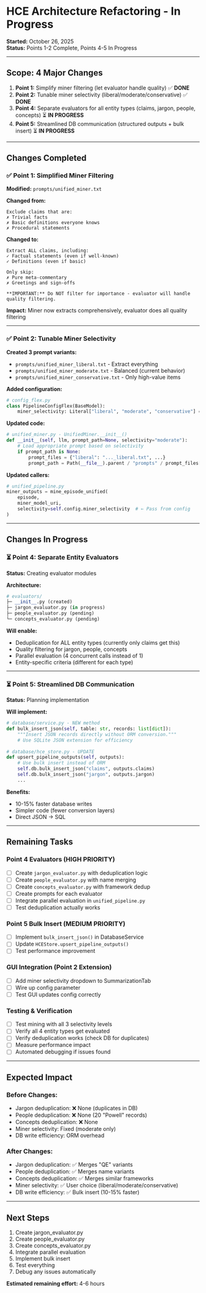 # HCE Architecture Refactoring - In Progress

**Started:** October 26, 2025  
**Status:** Points 1-2 Complete, Points 4-5 In Progress

---

## Scope: 4 Major Changes

1. **Point 1:** Simplify miner filtering (let evaluator handle quality) ✅ **DONE**
2. **Point 2:** Tunable miner selectivity (liberal/moderate/conservative) ✅ **DONE**
3. **Point 4:** Separate evaluators for all entity types (claims, jargon, people, concepts) ⏳ **IN PROGRESS**
4. **Point 5:** Streamlined DB communication (structured outputs + bulk insert) ⏳ **IN PROGRESS**

---

## Changes Completed

### ✅ Point 1: Simplified Miner Filtering

**Modified:** `prompts/unified_miner.txt`

**Changed from:**
```
Exclude claims that are:
✗ Trivial facts
✗ Basic definitions everyone knows
✗ Procedural statements
```

**Changed to:**
```
Extract ALL claims, including:
✓ Factual statements (even if well-known)
✓ Definitions (even if basic)

Only skip:
✗ Pure meta-commentary
✗ Greetings and sign-offs

**IMPORTANT:** Do NOT filter for importance - evaluator will handle quality filtering.
```

**Impact:** Miner now extracts comprehensively, evaluator does all quality filtering

---

### ✅ Point 2: Tunable Miner Selectivity

**Created 3 prompt variants:**
- `prompts/unified_miner_liberal.txt` - Extract everything
- `prompts/unified_miner_moderate.txt` - Balanced (current behavior)
- `prompts/unified_miner_conservative.txt` - Only high-value items

**Added configuration:**
```python
# config_flex.py
class PipelineConfigFlex(BaseModel):
    miner_selectivity: Literal["liberal", "moderate", "conservative"] = "moderate"
```

**Updated code:**
```python
# unified_miner.py - UnifiedMiner.__init__()
def __init__(self, llm, prompt_path=None, selectivity="moderate"):
    # Load appropriate prompt based on selectivity
    if prompt_path is None:
        prompt_files = {"liberal": "..._liberal.txt", ...}
        prompt_path = Path(__file__).parent / "prompts" / prompt_files[selectivity]
```

**Updated callers:**
```python
# unified_pipeline.py
miner_outputs = mine_episode_unified(
    episode, 
    miner_model_uri,
    selectivity=self.config.miner_selectivity  # ← Pass from config
)
```

---

## Changes In Progress

### ⏳ Point 4: Separate Entity Evaluators

**Status:** Creating evaluator modules

**Architecture:**
```python
# evaluators/
├─ __init__.py (created)
├─ jargon_evaluator.py (in progress)
├─ people_evaluator.py (pending)
└─ concepts_evaluator.py (pending)
```

**Will enable:**
- Deduplication for ALL entity types (currently only claims get this)
- Quality filtering for jargon, people, concepts
- Parallel evaluation (4 concurrent calls instead of 1)
- Entity-specific criteria (different for each type)

---

### ⏳ Point 5: Streamlined DB Communication

**Status:** Planning implementation

**Will implement:**
```python
# database/service.py - NEW method
def bulk_insert_json(self, table: str, records: list[dict]):
    """Insert JSON records directly without ORM conversion."""
    # Use SQLite JSON extension for efficiency
    
# database/hce_store.py - UPDATE  
def upsert_pipeline_outputs(self, outputs):
    # Use bulk insert instead of ORM
    self.db.bulk_insert_json("claims", outputs.claims)
    self.db.bulk_insert_json("jargon", outputs.jargon)
    ...
```

**Benefits:**
- 10-15% faster database writes
- Simpler code (fewer conversion layers)
- Direct JSON → SQL

---

## Remaining Tasks

### Point 4 Evaluators (HIGH PRIORITY)

- [ ] Create `jargon_evaluator.py` with deduplication logic
- [ ] Create `people_evaluator.py` with name merging  
- [ ] Create `concepts_evaluator.py` with framework dedup
- [ ] Create prompts for each evaluator
- [ ] Integrate parallel evaluation in `unified_pipeline.py`
- [ ] Test deduplication actually works

### Point 5 Bulk Insert (MEDIUM PRIORITY)

- [ ] Implement `bulk_insert_json()` in DatabaseService
- [ ] Update `HCEStore.upsert_pipeline_outputs()`
- [ ] Test performance improvement

### GUI Integration (Point 2 Extension)

- [ ] Add miner selectivity dropdown to SummarizationTab
- [ ] Wire up config parameter
- [ ] Test GUI updates config correctly

### Testing & Verification

- [ ] Test mining with all 3 selectivity levels
- [ ] Verify all 4 entity types get evaluated
- [ ] Verify deduplication works (check DB for duplicates)
- [ ] Measure performance impact
- [ ] Automated debugging if issues found

---

## Expected Impact

### Before Changes:
- Jargon deduplication: ❌ None (duplicates in DB)
- People deduplication: ❌ None (20 "Powell" records)
- Concepts deduplication: ❌ None
- Miner selectivity: Fixed (moderate only)
- DB write efficiency: ORM overhead

### After Changes:
- Jargon deduplication: ✅ Merges "QE" variants
- People deduplication: ✅ Merges name variants
- Concepts deduplication: ✅ Merges similar frameworks
- Miner selectivity: ✅ User choice (liberal/moderate/conservative)
- DB write efficiency: ✅ Bulk insert (10-15% faster)

---

## Next Steps

1. Create jargon_evaluator.py
2. Create people_evaluator.py
3. Create concepts_evaluator.py
4. Integrate parallel evaluation
5. Implement bulk insert
6. Test everything
7. Debug any issues automatically

**Estimated remaining effort:** 4-6 hours
